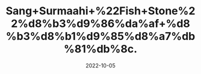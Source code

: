---
title: 'Sang+Surmaahi+%22Fish+Stone%22%d8%b3%d9%86%da%af+%d8%b3%d8%b1%d9%85%d8%a7%db%81%db%8c.'
date: '2022-10-05' 
metatag: '' 
inventory: '0' 
draft: false 
# meta description 
shortDescripton: 'It%ef%bf%bdhelps+evacuate+the+renal+and+bladder+calculi+through+urine+by+breaking+into+small+particles+and+helps+relieve+discomfort.%ef%bf%bd'
description: 'stone'
longdescription: ''
featured: True
# product Price
price: '80.0'
# Product Short Description
shortDescription: 'It%ef%bf%bdhelps+evacuate+the+renal+and+bladder+calculi+through+urine+by+breaking+into+small+particles+and+helps+relieve+discomfort.%ef%bf%bd'
productID: '90EDD526-EE23-ED11-9968-005056B3A416'
type: 'products'
category: 'stone' 
thumnailproduct: 'https://eraconnect.blob.core.windows.net/product-images/aminsaddiquidawakhana/90EDD526-EE23-ED11-9968-005056B3A416.webp' 
images:
  - image: 'https://eraconnect.blob.core.windows.net/product-images/aminsaddiquidawakhana/90EDD526-EE23-ED11-9968-005056B3A416.webp'  
Variants:
---